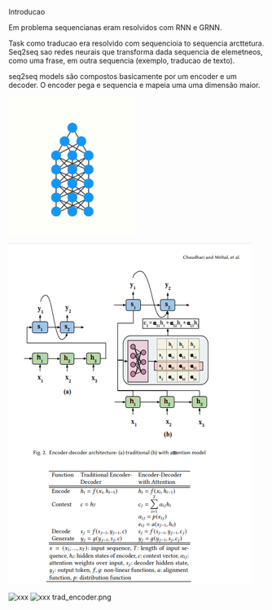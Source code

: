 

Introducao

Em problema sequencianas eram resolvidos com RNN e GRNN.

Task como traducao era resolvido com sequencioia to sequencia arcttetura.
Seq2seq sao redes neurais que transforma dada sequencia de elemetneos, como uma frase, em outra sequencia (exemplo, traducao de texto).

seq2seq models são compostos basicamente por um encoder e um decoder. O encoder pega e sequencia e mapeia uma uma dimensão maior.  

![image-20220402170231562](imagens/1_8eriEDJZisidMG_yyEDEAA.gif)

![trad_encoder](imagens/trad_encoder.PNG)

![xxx](imagens/xxxx.png)
![xxx](imagens/xxxx.gif)
trad_encoder.png